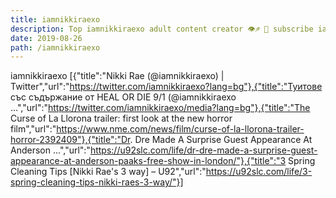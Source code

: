 ```yaml
---
title: iamnikkiraexo
description: Top iamnikkiraexo adult content creator 👁♐️ 👑 subscribe iamnikkiraexo to my porn site below IG iamnikkiraexo
date: 2019-08-26
path: /iamnikkiraexo
---
```


iamnikkiraexo
[{"title":"Nikki Rae (@iamnikkiraexo) | Twitter","url":"https://twitter.com/iamnikkiraexo?lang=bg"},{"title":"Туитове със съдържание от HEAL OR DIE  9/1 (@iamnikkiraexo ...","url":"https://twitter.com/iamnikkiraexo/media?lang=bg"},{"title":"The Curse of La Llorona trailer: first look at the new horror film","url":"https://www.nme.com/news/film/curse-of-la-llorona-trailer-horror-2392409"},{"title":"Dr. Dre Made A Surprise Guest Appearance At Anderson ...","url":"https://u92slc.com/life/dr-dre-made-a-surprise-guest-appearance-at-anderson-paaks-free-show-in-london/"},{"title":"3 Spring Cleaning Tips [Nikki Rae's 3 way] – U92","url":"https://u92slc.com/life/3-spring-cleaning-tips-nikki-raes-3-way/"}]

